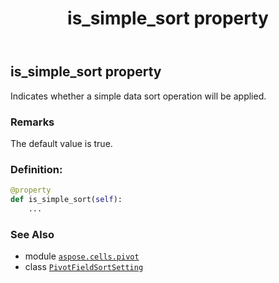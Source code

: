 ﻿---
title: is_simple_sort property
second_title: Aspose.Cells for Python via .NET API References
description: 
type: docs
weight: 50
url: /aspose.cells.pivot/pivotfieldsortsetting/is_simple_sort/
is_root: false
---

## is_simple_sort property


Indicates whether a simple data sort operation will be applied.

### Remarks 


The default value is true.
### Definition:
```python
@property
def is_simple_sort(self):
    ...
```

### See Also
* module [`aspose.cells.pivot`](../../)
* class [`PivotFieldSortSetting`](/cells/python-net/aspose.cells.pivot/pivotfieldsortsetting)
